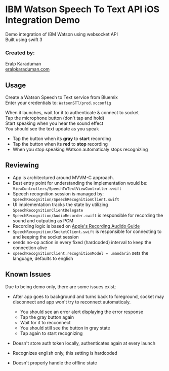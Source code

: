 IBM Watson Speech To Text API iOS Integration Demo
==================================================

Demo integration of IBM Watson using websocket API  
Built using swift 3  

### Created by:
Eralp Karaduman  
[eralpkaraduman.com](http://eralpkaraduman.com)


## Usage

Create a Watson Speech to Text service from Bluemix  
Enter your credentials to: `WatsonSTT/prod.xcconfig`

When it launches, wait for it to authenticate & connect to socket  
Tap the microphone button (don't tap and hold)  
Start speaking when you hear the sound effect  
You should see the text update as you speak

- Tap the button when its **gray** to **start** recording 
- Tap the button when its **red** to **stop** recording
- When you stop speaking Watson automaticaly stops recognizing  

## Reviewing

- App is architectured around MVVM-C approach.  
- Best entry point for understanding the implementation would be: `ViewControllers/SpeechToTextViewController.swift`
- Speech recognition session is managed by: `SpeechRecognition/SpeechRecognitionClient.swift`
- UI implementation tracks the state by utilizing `SpeechRecognitionClientDelegate`
- `SpeechRecognition/AudioRecorder.swift` is responsible for recording the sound and outputing as PCM
- Recording logic is based on [Apple's Recording Audido Guide](https://developer.apple.com/library/content/documentation/MusicAudio/Conceptual/AudioQueueProgrammingGuide/AQRecord/RecordingAudio.html#//apple_ref/doc/uid/TP40005343-CH4-SW1)
- `SpeechRecognition/SocketClient.swift` is responsible for connecting to and keeping the socket session
- sends no-op action in every fixed (hardcoded) interval to keep the connection alive
- `speechRecognitionClient.recognitionModel = .mandarin` sets the language, defaults to english

## Known Issues

Due to being demo only, there are some issues exist;

- After app goes to background and turns back to foreground, socket may disconnect and app won't try to reconnect automaticaly.
  - You should see an error alert displaying the error response
  - Tap the gray button again
  - Wait for it to recconnect
  - You should still see the button in gray state
  - Tap again to start recognizing

- Doesn't store auth token locally, authenticates again at every launch
- Recognizes english only, this setting is hardcoded
- Doesn't properly handle the offline state
